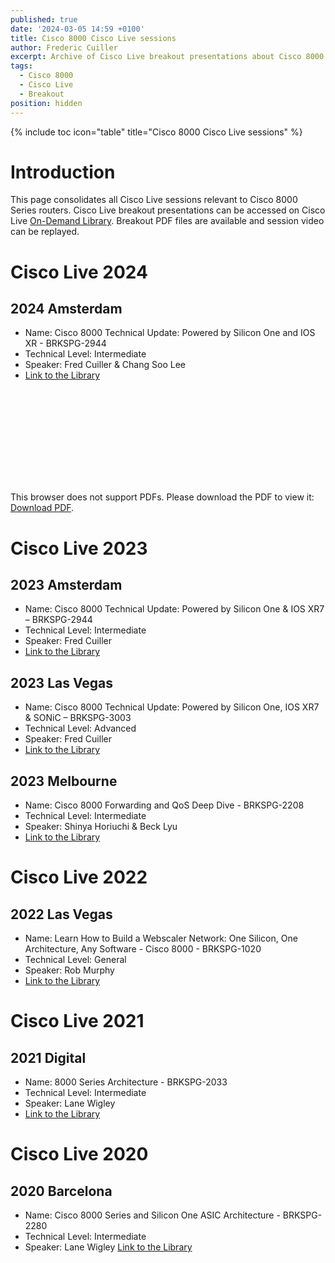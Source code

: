 ```yaml
---
published: true
date: '2024-03-05 14:59 +0100'
title: Cisco 8000 Cisco Live sessions
author: Frederic Cuiller
excerpt: Archive of Cisco Live breakout presentations about Cisco 8000
tags:
  - Cisco 8000
  - Cisco Live
  - Breakout
position: hidden
---
```

{% include toc icon="table" title="Cisco 8000 Cisco Live sessions" %}

# Introduction
This page consolidates all Cisco Live sessions relevant to Cisco 8000 Series routers. Cisco Live breakout presentations can be accessed on Cisco Live [On-Demand Library](https://www.ciscolive.com/on-demand/on-demand-library.html). Breakout PDF files are available and session video can be replayed.

# Cisco Live 2024
## 2024 Amsterdam
- Name: Cisco 8000 Technical Update: Powered by Silicon One and IOS XR - BRKSPG-2944  
- Technical Level: Intermediate  
- Speaker: Fred Cuiller & Chang Soo Lee  
- [Link to the Library](https://www.ciscolive.com/on-demand/on-demand-library.html?search=undefined&search=undefined#/session/1707505566278001pn3j)

<object data="https://www.ciscolive.com/c/dam/r/ciscolive/global-event/docs/2022/pdf/BRKSPG-1020.pdf" type="application/pdf" width="700px" height="700px">
    <embed src="https://www.ciscolive.com/c/dam/r/ciscolive/global-event/docs/2022/pdf/BRKSPG-1020.pdf">
        <p>This browser does not support PDFs. Please download the PDF to view it: <a href="https://www.ciscolive.com/c/dam/r/ciscolive/global-event/docs/2022/pdf/BRKSPG-1020.pdf">Download PDF</a>.</p>
    </embed>
</object>


# Cisco Live 2023
## 2023 Amsterdam
- Name: Cisco 8000 Technical Update: Powered by Silicon One & IOS XR7 – BRKSPG-2944  
- Technical Level: Intermediate  
- Speaker: Fred Cuiller  
- [Link to the Library](https://www.ciscolive.com/on-demand/on-demand-library.html?search=undefined&search=undefined#/session/1675722398519001tQ7h)

## 2023 Las Vegas
- Name: Cisco 8000 Technical Update: Powered by Silicon One, IOS XR7 & SONiC – BRKSPG-3003
- Technical Level: Advanced
- Speaker: Fred Cuiller
- [Link to the Library](https://www.ciscolive.com/on-demand/on-demand-library.html?search=undefined&search=undefined#/session/1686177807779001VGjJ)


## 2023 Melbourne
- Name: Cisco 8000 Forwarding and QoS Deep Dive - BRKSPG-2208
- Technical Level: Intermediate
- Speaker: Shinya Horiuchi & Beck Lyu
- [Link to the Library](https://www.ciscolive.com/on-demand/on-demand-library.html?search=undefined&search=undefined#/session/1701824108215001ncHu)

# Cisco Live 2022
## 2022 Las Vegas
- Name: Learn How to Build a Webscaler Network: One Silicon, One Architecture, Any Software - Cisco 8000 - BRKSPG-1020
- Technical Level: General
- Speaker: Rob Murphy
- [Link to the Library](https://www.ciscolive.com/on-demand/on-demand-library.html?search=undefined&search=undefined#/session/1655424184177001QsBH)


# Cisco Live 2021
## 2021 Digital
- Name: 8000 Series Architecture - BRKSPG-2033
- Technical Level: Intermediate
- Speaker: Lane Wigley
- [Link to the Library](https://www.ciscolive.com/on-demand/on-demand-library.html?search=undefined&search=undefined#/session/16360602368290017vat)

# Cisco Live 2020
## 2020 Barcelona
- Name: Cisco 8000 Series and Silicon One ASIC Architecture - BRKSPG-2280
- Technical Level: Intermediate
- Speaker: Lane Wigley
[Link to the Library](https://www.ciscolive.com/on-demand/on-demand-library.html?search=undefined&search=undefined#/session/16360599875380017tX4)



